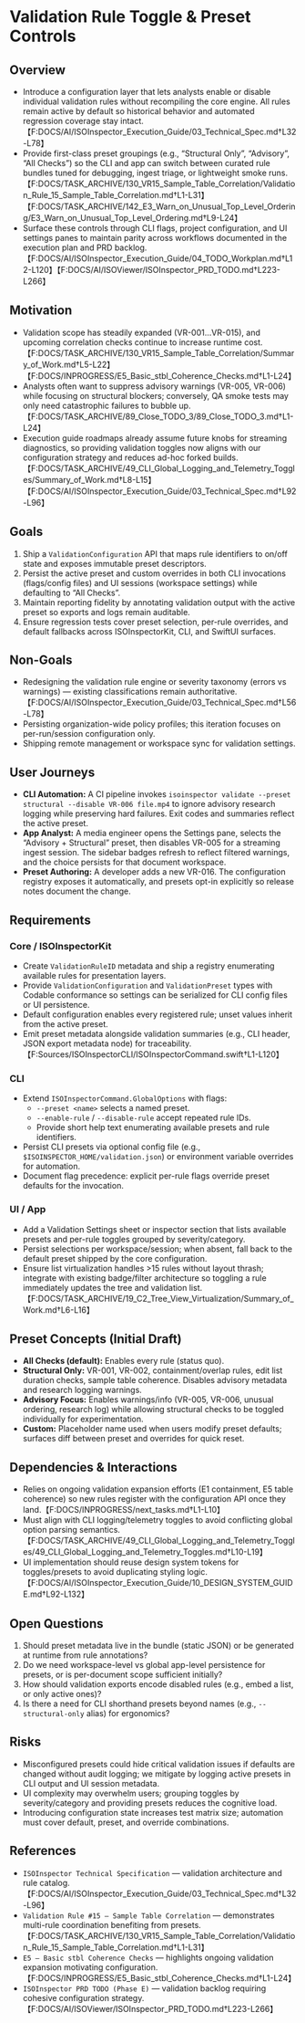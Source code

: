 # Validation Rule Toggle & Preset Controls

## Overview
- Introduce a configuration layer that lets analysts enable or disable individual validation rules without recompiling the core engine. All rules remain active by default so historical behavior and automated regression coverage stay intact.【F:DOCS/AI/ISOInspector_Execution_Guide/03_Technical_Spec.md†L32-L78】
- Provide first-class preset groupings (e.g., “Structural Only”, “Advisory”, “All Checks”) so the CLI and app can switch between curated rule bundles tuned for debugging, ingest triage, or lightweight smoke runs.【F:DOCS/TASK_ARCHIVE/130_VR15_Sample_Table_Correlation/Validation_Rule_15_Sample_Table_Correlation.md†L1-L31】【F:DOCS/TASK_ARCHIVE/142_E3_Warn_on_Unusual_Top_Level_Ordering/E3_Warn_on_Unusual_Top_Level_Ordering.md†L9-L24】
- Surface these controls through CLI flags, project configuration, and UI settings panes to maintain parity across workflows documented in the execution plan and PRD backlog.【F:DOCS/AI/ISOInspector_Execution_Guide/04_TODO_Workplan.md†L12-L120】【F:DOCS/AI/ISOViewer/ISOInspector_PRD_TODO.md†L223-L266】

## Motivation
- Validation scope has steadily expanded (VR-001…VR-015), and upcoming correlation checks continue to increase runtime cost.【F:DOCS/TASK_ARCHIVE/130_VR15_Sample_Table_Correlation/Summary_of_Work.md†L5-L22】【F:DOCS/INPROGRESS/E5_Basic_stbl_Coherence_Checks.md†L1-L24】
- Analysts often want to suppress advisory warnings (VR-005, VR-006) while focusing on structural blockers; conversely, QA smoke tests may only need catastrophic failures to bubble up.【F:DOCS/TASK_ARCHIVE/89_Close_TODO_3/89_Close_TODO_3.md†L1-L24】
- Execution guide roadmaps already assume future knobs for streaming diagnostics, so providing validation toggles now aligns with our configuration strategy and reduces ad-hoc forked builds.【F:DOCS/TASK_ARCHIVE/49_CLI_Global_Logging_and_Telemetry_Toggles/Summary_of_Work.md†L8-L15】【F:DOCS/AI/ISOInspector_Execution_Guide/03_Technical_Spec.md†L92-L96】

## Goals
1. Ship a `ValidationConfiguration` API that maps rule identifiers to on/off state and exposes immutable preset descriptors.
2. Persist the active preset and custom overrides in both CLI invocations (flags/config files) and UI sessions (workspace settings) while defaulting to “All Checks”.
3. Maintain reporting fidelity by annotating validation output with the active preset so exports and logs remain auditable.
4. Ensure regression tests cover preset selection, per-rule overrides, and default fallbacks across ISOInspectorKit, CLI, and SwiftUI surfaces.

## Non-Goals
- Redesigning the validation rule engine or severity taxonomy (errors vs warnings) — existing classifications remain authoritative.【F:DOCS/AI/ISOInspector_Execution_Guide/03_Technical_Spec.md†L56-L78】
- Persisting organization-wide policy profiles; this iteration focuses on per-run/session configuration only.
- Shipping remote management or workspace sync for validation settings.

## User Journeys
- **CLI Automation:** A CI pipeline invokes `isoinspector validate --preset structural --disable VR-006 file.mp4` to ignore advisory research logging while preserving hard failures. Exit codes and summaries reflect the active preset.
- **App Analyst:** A media engineer opens the Settings pane, selects the “Advisory + Structural” preset, then disables VR-005 for a streaming ingest session. The sidebar badges refresh to reflect filtered warnings, and the choice persists for that document workspace.
- **Preset Authoring:** A developer adds a new VR-016. The configuration registry exposes it automatically, and presets opt-in explicitly so release notes document the change.

## Requirements
### Core / ISOInspectorKit
- Create `ValidationRuleID` metadata and ship a registry enumerating available rules for presentation layers.
- Provide `ValidationConfiguration` and `ValidationPreset` types with Codable conformance so settings can be serialized for CLI config files or UI persistence.
- Default configuration enables every registered rule; unset values inherit from the active preset.
- Emit preset metadata alongside validation summaries (e.g., CLI header, JSON export metadata node) for traceability.【F:Sources/ISOInspectorCLI/ISOInspectorCommand.swift†L1-L120】

### CLI
- Extend `ISOInspectorCommand.GlobalOptions` with flags:
  - `--preset <name>` selects a named preset.
  - `--enable-rule` / `--disable-rule` accept repeated rule IDs.
  - Provide short help text enumerating available presets and rule identifiers.
- Persist CLI presets via optional config file (e.g., `$ISOINSPECTOR_HOME/validation.json`) or environment variable overrides for automation.
- Document flag precedence: explicit per-rule flags override preset defaults for the invocation.

### UI / App
- Add a Validation Settings sheet or inspector section that lists available presets and per-rule toggles grouped by severity/category.
- Persist selections per workspace/session; when absent, fall back to the default preset shipped by the core configuration.
- Ensure list virtualization handles >15 rules without layout thrash; integrate with existing badge/filter architecture so toggling a rule immediately updates the tree and validation list.【F:DOCS/TASK_ARCHIVE/19_C2_Tree_View_Virtualization/Summary_of_Work.md†L6-L16】

## Preset Concepts (Initial Draft)
- **All Checks (default):** Enables every rule (status quo).
- **Structural Only:** VR-001, VR-002, containment/overlap rules, edit list duration checks, sample table coherence. Disables advisory metadata and research logging warnings.
- **Advisory Focus:** Enables warnings/info (VR-005, VR-006, unusual ordering, research log) while allowing structural checks to be toggled individually for experimentation.
- **Custom:** Placeholder name used when users modify preset defaults; surfaces diff between preset and overrides for quick reset.

## Dependencies & Interactions
- Relies on ongoing validation expansion efforts (E1 containment, E5 table coherence) so new rules register with the configuration API once they land.【F:DOCS/INPROGRESS/next_tasks.md†L1-L10】
- Must align with CLI logging/telemetry toggles to avoid conflicting global option parsing semantics.【F:DOCS/TASK_ARCHIVE/49_CLI_Global_Logging_and_Telemetry_Toggles/49_CLI_Global_Logging_and_Telemetry_Toggles.md†L10-L19】
- UI implementation should reuse design system tokens for toggles/presets to avoid duplicating styling logic.【F:DOCS/AI/ISOInspector_Execution_Guide/10_DESIGN_SYSTEM_GUIDE.md†L92-L132】

## Open Questions
1. Should preset metadata live in the bundle (static JSON) or be generated at runtime from rule annotations?
2. Do we need workspace-level vs global app-level persistence for presets, or is per-document scope sufficient initially?
3. How should validation exports encode disabled rules (e.g., embed a list, or only active ones)?
4. Is there a need for CLI shorthand presets beyond names (e.g., `--structural-only` alias) for ergonomics?

## Risks
- Misconfigured presets could hide critical validation issues if defaults are changed without audit logging; we mitigate by logging active presets in CLI output and UI session metadata.
- UI complexity may overwhelm users; grouping toggles by severity/category and providing presets reduces the cognitive load.
- Introducing configuration state increases test matrix size; automation must cover default, preset, and override combinations.

## References
- `ISOInspector Technical Specification` — validation architecture and rule catalog.【F:DOCS/AI/ISOInspector_Execution_Guide/03_Technical_Spec.md†L32-L96】
- `Validation Rule #15 — Sample Table Correlation` — demonstrates multi-rule coordination benefiting from presets.【F:DOCS/TASK_ARCHIVE/130_VR15_Sample_Table_Correlation/Validation_Rule_15_Sample_Table_Correlation.md†L1-L31】
- `E5 — Basic stbl Coherence Checks` — highlights ongoing validation expansion motivating configuration.【F:DOCS/INPROGRESS/E5_Basic_stbl_Coherence_Checks.md†L1-L24】
- `ISOInspector PRD TODO (Phase E)` — validation backlog requiring cohesive configuration strategy.【F:DOCS/AI/ISOViewer/ISOInspector_PRD_TODO.md†L223-L266】
